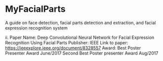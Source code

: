 # MyFacialParts
A guide on face detection, facial parts detection and extraction, and facial expression recognition system


ii.	Paper Name: Deep Convolutional Neural Network for Facial Expression Recognition Using Facial Parts
Publisher: IEEE
Link to paper: https://ieeexplore.ieee.org/document/8328557
Award:  Best Poster Presenter Award June/2017
		    Second Best Poster presenter Award  Aug/2017
